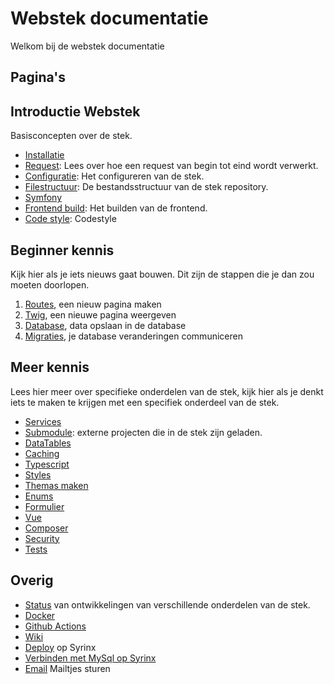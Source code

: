 # Webstek documentatie

Welkom bij de webstek documentatie

## Pagina's

## Introductie Webstek

Basisconcepten over de stek.

- [Installatie](installatie.md)
- [Request](request.md): Lees over hoe een request van begin tot eind wordt verwerkt.
- [Configuratie](configuratie.md): Het configureren van de stek.
- [Filestructuur](filestructuur.md): De bestandsstructuur van de stek repository.
- [Symfony](symfony.md)
- [Frontend build](frontend.md): Het builden van de frontend.
- [Code style](code.md): Codestyle

## Beginner kennis

Kijk hier als je iets nieuws gaat bouwen. Dit zijn de stappen die je dan zou moeten doorlopen.

1. [Routes](routes.md), een nieuw pagina maken
1. [Twig](twig.md), een nieuwe pagina weergeven
1. [Database](orm.md), data opslaan in de database
1. [Migraties](migraties.md), je database veranderingen communiceren

## Meer kennis

Lees hier meer over specifieke onderdelen van de stek, kijk hier als je denkt iets te maken te krijgen met een specifiek onderdeel van de stek.

- [Services](services.md)
- [Submodule](submodule.md): externe projecten die in de stek zijn geladen.
- [DataTables](datatables.md)
- [Caching](caching.md)
- [Typescript](typescript.md)
- [Styles](styles.md)
- [Themas maken](themas-maken.md)
- [Enums](enums.md)
- [Formulier](formulier.md)
- [Vue](vue.md)
- [Composer](composer.md)
- [Security](security.md)
- [Tests](test.md)

## Overig

- [Status](status.md) van ontwikkelingen van verschillende onderdelen van de stek.
- [Docker](installatie-docker.md)
- [Github Actions](ci.md)
- [Wiki](wiki.md)
- [Deploy](deploy.md) op Syrinx
- [Verbinden met MySql op Syrinx](verbinden-met-mysql-op-syrinx.md)
- [Email](email.md) Mailtjes sturen
